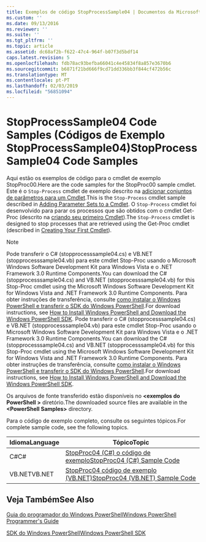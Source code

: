 ```yaml
---
title: Exemplos de código StopProcessSample04 | Documentos da Microsoft
ms.custom: ''
ms.date: 09/13/2016
ms.reviewer: ''
ms.suite: ''
ms.tgt_pltfrm: ''
ms.topic: article
ms.assetid: dc68af2b-f622-47c4-964f-b07f3d5bdf14
caps.latest.revision: 5
ms.openlocfilehash: fdb78ac93befba66041c4e45834f8a857e3670b6
ms.sourcegitcommit: b6871f21bd666f9cd71dd336bb3f844cf472b56c
ms.translationtype: MT
ms.contentlocale: pt-PT
ms.lasthandoff: 02/03/2019
ms.locfileid: "56851094"
---
```

# <a name="stopprocesssample04-code-samples"></a><span data-ttu-id="abb7b-102">StopProcessSample04 Code Samples (Códigos de Exemplo StopProcessSample04)</span><span class="sxs-lookup"><span data-stu-id="abb7b-102">StopProcessSample04 Code Samples</span></span>

<span data-ttu-id="abb7b-103">Aqui estão os exemplos de código para o cmdlet de exemplo StopProc00.</span><span class="sxs-lookup"><span data-stu-id="abb7b-103">Here are the code samples for the StopProc00 sample cmdlet.</span></span> <span data-ttu-id="abb7b-104">Este é o `Stop-Process` cmdlet de exemplo descrito na [adicionar conjuntos de parâmetros para um Cmdlet](../cmdlet/adding-parameter-sets-to-a-cmdlet.md).</span><span class="sxs-lookup"><span data-stu-id="abb7b-104">This is the `Stop-Process` cmdlet sample described in [Adding Parameter Sets to a Cmdlet](../cmdlet/adding-parameter-sets-to-a-cmdlet.md).</span></span> <span data-ttu-id="abb7b-105">O `Stop-Process` cmdlet foi desenvolvido para parar os processos que são obtidos com o cmdlet Get-Proc (descrito na [criando seu primeiro Cmdlet](../cmdlet/creating-a-cmdlet-without-parameters.md)).</span><span class="sxs-lookup"><span data-stu-id="abb7b-105">The `Stop-Process` cmdlet is designed to stop processes that are retrieved using the Get-Proc cmdlet (described in [Creating Your First Cmdlet](../cmdlet/creating-a-cmdlet-without-parameters.md)).</span></span>

> [!NOTE]
> <span data-ttu-id="abb7b-106">Pode transferir o C# (stopprocesssample04.cs) e VB.NET (stopprocesssample04.vb) para este cmdlet Stop-Proc usando o Microsoft Windows Software Development Kit para Windows Vista e o .NET Framework 3.0 Runtime Components.</span><span class="sxs-lookup"><span data-stu-id="abb7b-106">You can download the C# (stopprocesssample04.cs) and VB.NET (stopprocesssample04.vb) for this Stop-Proc cmdlet using the Microsoft Windows Software Development Kit for Windows Vista and .NET Framework 3.0 Runtime Components.</span></span> <span data-ttu-id="abb7b-107">Para obter instruções de transferência, consulte [como instalar o Windows PowerShell e transferir o SDK do Windows PowerShell](/powershell/developer/installing-the-windows-powershell-sdk).</span><span class="sxs-lookup"><span data-stu-id="abb7b-107">For download instructions, see [How to Install Windows PowerShell and Download the Windows PowerShell SDK](/powershell/developer/installing-the-windows-powershell-sdk).</span></span>
> <span data-ttu-id="abb7b-108">Pode transferir o C# (stopprocesssample04.cs) e VB.NET (stopprocesssample04.vb) para este cmdlet Stop-Proc usando o Microsoft Windows Software Development Kit para Windows Vista e o .NET Framework 3.0 Runtime Components.</span><span class="sxs-lookup"><span data-stu-id="abb7b-108">You can download the C# (stopprocesssample04.cs) and VB.NET (stopprocesssample04.vb) for this Stop-Proc cmdlet using the Microsoft Windows Software Development Kit for Windows Vista and .NET Framework 3.0 Runtime Components.</span></span> <span data-ttu-id="abb7b-109">Para obter instruções de transferência, consulte [como instalar o Windows PowerShell e transferir o SDK do Windows PowerShell](/powershell/developer/installing-the-windows-powershell-sdk).</span><span class="sxs-lookup"><span data-stu-id="abb7b-109">For download instructions, see [How to Install Windows PowerShell and Download the Windows PowerShell SDK](/powershell/developer/installing-the-windows-powershell-sdk).</span></span>
>
> <span data-ttu-id="abb7b-110">Os arquivos de fonte transferido estão disponíveis no  **\<exemplos do PowerShell >** diretório.</span><span class="sxs-lookup"><span data-stu-id="abb7b-110">The downloaded source files are available in the **\<PowerShell Samples>** directory.</span></span>

<span data-ttu-id="abb7b-111">Para o código de exemplo completo, consulte os seguintes tópicos.</span><span class="sxs-lookup"><span data-stu-id="abb7b-111">For complete sample code, see the following topics.</span></span>

|<span data-ttu-id="abb7b-112">Idioma</span><span class="sxs-lookup"><span data-stu-id="abb7b-112">Language</span></span>|<span data-ttu-id="abb7b-113">Tópico</span><span class="sxs-lookup"><span data-stu-id="abb7b-113">Topic</span></span>|
|--------------|-----------|
|<span data-ttu-id="abb7b-114">C#</span><span class="sxs-lookup"><span data-stu-id="abb7b-114">C#</span></span>|[<span data-ttu-id="abb7b-115">StopProc04 (C#) o código de exemplo</span><span class="sxs-lookup"><span data-stu-id="abb7b-115">StopProc04 (C#) Sample Code</span></span>](./stopprocesssample04-csharp-sample-code.md)|
|<span data-ttu-id="abb7b-116">VB.NET</span><span class="sxs-lookup"><span data-stu-id="abb7b-116">VB.NET</span></span>|[<span data-ttu-id="abb7b-117">StopProc04 código de exemplo (VB.NET)</span><span class="sxs-lookup"><span data-stu-id="abb7b-117">StopProc04 (VB.NET) Sample Code</span></span>](./stopprocesssample04-vb-net-sample-code.md)|

## <a name="see-also"></a><span data-ttu-id="abb7b-118">Veja Também</span><span class="sxs-lookup"><span data-stu-id="abb7b-118">See Also</span></span>

[<span data-ttu-id="abb7b-119">Guia do programador do Windows PowerShell</span><span class="sxs-lookup"><span data-stu-id="abb7b-119">Windows PowerShell Programmer's Guide</span></span>](./windows-powershell-programmer-s-guide.md)

[<span data-ttu-id="abb7b-120">SDK do Windows PowerShell</span><span class="sxs-lookup"><span data-stu-id="abb7b-120">Windows PowerShell SDK</span></span>](../windows-powershell-reference.md)